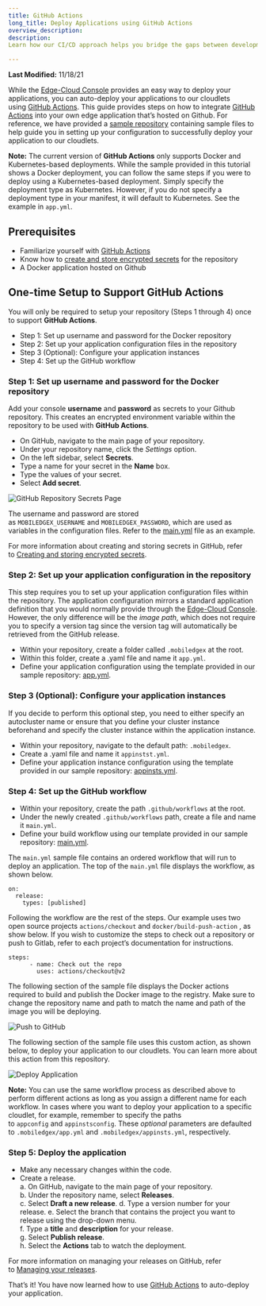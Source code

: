 ```yaml
---
title: GitHub Actions
long_title: Deploy Applications using GitHub Actions
overview_description:
description:
Learn how our CI/CD approach helps you bridge the gaps between development and operational activities to automate, test, and deploy applications

---
```


**Last Modified:** 11/18/21

While the [Edge-Cloud Console](https://console.mobiledgex.net/) provides an easy way to deploy your applications, you can auto-deploy your applications to our cloudlets using [GitHub Actions](https://github.com/features/actions). This guide provides steps on how to integrate [GitHub Actions](https://github.com/features/actions) into your own edge application that’s hosted on Github. For reference, we have provided a [sample repository](https://github.com/mobiledgex/github-actions-sample) containing sample files to help guide you in setting up your configuration to successfully deploy your application to our cloudlets.

**Note:** The current version of **GitHub Actions** only supports Docker and Kubernetes-based deployments. While the sample provided in this tutorial shows a Docker deployment, you can follow the same steps if you were to deploy using a Kubernetes-based deployment. Simply specify the deployment type as Kubernetes. However, if you do not specify a deployment type in your manifest, it will default to Kubernetes. See the example in `app.yml`.

## Prerequisites

- Familiarize yourself with [GitHub Actions](https://github.com/features/actions)
- Know how to [create and store encrypted secrets](https://help.github.com/en/actions/configuring-and-managing-workflows/creating-and-storing-encrypted-secrets) for the repository
- A Docker application hosted on Github

## One-time Setup to Support GitHub Actions

You will only be required to setup your repository (Steps 1 through 4) once to support **GitHub Actions**.

- Step 1: Set up username and password for the Docker repository
- Step 2: Set up your application configuration files in the repository
- Step 3 (Optional): Configure your application instances
- Step 4: Set up the GitHub workflow

### Step 1: Set up username and password for the Docker repository

Add your console **username** and **password** as secrets to your Github repository. This creates an encrypted environment variable within the repository to be used with **GitHub Actions**.

- On GitHub, navigate to the main page of your repository.
- Under your repository name, click the *Settings* option.
- On the left sidebar, select **Secrets**.
- Type a name for your secret in the **Name** box.
- Type the values of your secret.
- Select **Add secret**.


![GitHub Repository Secrets Page](/assets/git-hub-actions/secrets.png "GitHub Repository Secrets Page")

The username and password are stored as `MOBILEDGEX_USERNAME` and `MOBILEDGEX_PASSWORD`, which are used as variables in the configuration files. Refer to the [main.yml](https://github.com/mobiledgex/github-actions-sample/blob/master/.github/workflows/main.yml) file as an example.

For more information about creating and storing secrets in GitHub, refer to [Creating and storing encrypted secrets](https://help.github.com/en/actions/configuring-and-managing-workflows/creating-and-storing-encrypted-secrets).

### Step 2: Set up your application configuration in the repository

This step requires you to set up your application configuration files within the repository. The application configuration mirrors a standard application definition that you would normally provide through the [Edge-Cloud Console](https://console.mobiledgex.net/). However, the only difference will be the *image path*, which does not require you to specify a version tag since the version tag will automatically be retrieved from the GitHub release.

- Within your repository, create a folder called `.mobiledgex` at the root.
- Within this folder, create a .yaml file and name it `app.yml`.
- Define your application configuration using the template provided in our sample repository: [app.yml](https://github.com/mobiledgex/github-actions-sample/blob/master/.mobiledgex/app.yml).


### Step 3 (Optional): Configure your application instances

If you decide to perform this optional step, you need to either specify an autocluster name or ensure that you define your cluster instance beforehand and specify the cluster instance within the application instance.

- Within your repository, navigate to the default path: `.mobiledgex`.
- Create a .yaml file and name it `appinstst.yml`.
- Define your application instance configuration using the template provided in our sample repository: [appinsts.yml](https://github.com/mobiledgex/github-actions-sample/blob/master/.mobiledgex/appinsts.yml).


### Step 4: Set up the GitHub workflow


- Within your repository, create the path `.github/workflows` at the root.
- Under the newly created `.github/workflows` path, create a file and name it `main.yml`.
- Define your build workflow using our template provided in our sample repository: [main.yml](https://github.com/mobiledgex/github-actions-sample/blob/master/.github/workflows/main.yml).


The `main.yml` sample file contains an ordered workflow that will run to deploy an application. The top of the `main.yml` file displays the workflow, as shown below.

```
on:
  release:
    types: [published]

```

Following the workflow are the rest of the steps. Our example uses two open source projects `actions/checkout` and `docker/build-push-action` , as show below. If you wish to customize the steps to check out a repository or push to Gitlab, refer to each project’s documentation for instructions.

```
steps:
      - name: Check out the repo
        uses: actions/checkout@v2

```

The following section of the sample file displays the Docker actions required to build and publish the Docker image to the registry. Make sure to change the repository name and path to match the name and path of the image you will be deploying.

![Push to GitHub](/assets/git-hub-actions/push-to-git.png "Push to GitHub")

The following section of the sample file uses this custom action, as shown below, to deploy your application to our cloudlets. You can learn more about this action from this repository.

![Deploy Application](/assets/sample-code-1.png "Deploy Application")

**Note:** You can use the same workflow process as described above to perform different actions as long as you assign a different name for each workflow. In cases where you want to deploy your application to a specific cloudlet, for example, remember to specify the paths to `appconfig` and `appinstsconfig`. These *optional* parameters are defaulted to `.mobiledgex/app.yml` and `.mobiledgex/appinsts.yml`, respectively.

### Step 5: Deploy the application


- Make any necessary changes within the code.
- Create a release.<br>a. On GitHub, navigate to the main page of your repository.<br>b. Under the repository name, select **Releases**.<br>c. Select **Draft a new release**. d. Type a version number for your release. e. Select the branch that contains the project you want to release using the drop-down menu.<br>f. Type a **title** and **description** for your release.<br>g. Select **Publish release**.<br>h. Select the **Actions** tab to watch the deployment.


For more information on managing your releases on GitHub, refer to [Managing your releases](https://help.github.com/en/github/administering-a-repository/managing-releases-in-a-repository).

That’s it! You have now learned how to use [GitHub Actions](https://github.com/features/actions) to auto-deploy your application.

